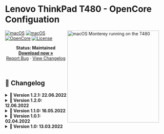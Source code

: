 # Lenovo ThinkPad T480 - OpenCore Configuation

<img align="right" src="https://dl.exploitox.de/t480-oc/Hackintosh-T480-Monterey.png" alt="macOS Monterey running on the T480" width="300">

[![macOS](https://img.shields.io/badge/macOS-Monterey-brightgreen.svg)](https://developer.apple.com/documentation/macos-release-notes)
[![macOS](https://img.shields.io/badge/macOS-Ventura-brightgreen.svg)](https://developer.apple.com/documentation/macos-release-notes)
[![OpenCore](https://img.shields.io/badge/OpenCore-e05a69d-blue)](https://github.com/acidanthera/OpenCorePkg)
[![License](https://img.shields.io/badge/license-MIT-purple)](/LICENSE)

<p align="center">
   <strong>Status: Maintained</strong>
   <br />
   <a href="https://github.com/valnoxy/t480-oc/releases"><strong>Download now »</strong></a>
   <br />
   <a href="https://github.com/valnoxy/t480-oc/issues">Report Bug</a>
   ·
   <a href="https://github.com/valnoxy/t480-oc/blob/main/CHANGELOG.md">View Changelog</a>
  </p>
</p>
</br>

## 📝 Changelog
<details>  
<summary><strong>📅 Version 1.2.1: 22.06.2022</strong></summary>
</br>

### Changes
- Fix HDMI output (issue #7)
- Fix Brightness controlls (issue #7)
- Fix Trackpad issues (issue #7 & #8)

### Updated Kexts:
- **OpenCore**: Version of [e05a69d](https://github.com/acidanthera/OpenCorePkg/commit/e05a69da640009ac1983c7c8c78af4f0d9b4bc6f)
- **AppleALC**: 1.7.2
- **BrcmPatchRAM**: 2.6.2
- **WhateverGreen**: 1.5.9

</details>

<details>  
<summary><strong>📅 Version 1.2.0: 12.06.2022</strong></summary>
</br>

### Changes
- Add macOS 13 Ventura beta support

### OpenCore / Kext Versions:
- **OpenCore**: Modified version of [e05a69d](https://github.com/acidanthera/OpenCorePkg/commit/e05a69da640009ac1983c7c8c78af4f0d9b4bc6f)
- **AppleALC**: 1.7.3 ([bce915e](https://github.com/acidanthera/AppleALC/commit/bce915e4d52a04447932eef7a32696433d16dc7f))
- **CPUFriend**: 1.2.6 ([44efb5f](https://github.com/acidanthera/CPUFriend/commit/44efb5fe04245cf2df4f9bcde126d240710df62e))
- **Lilu**: 1.6.1 ([250b65c](https://github.com/acidanthera/Lilu/commit/250b65cbb4e9c3aced2673b71ac359b5d6771cfe))
- **WhateverGreen**: 1.5.9

### Screenshot
<img src="https://dl.exploitox.de/t480-oc/T480-Ventura.png" alt="macOS Ventura running on the T480" width="650">


</details>

<details>  
<summary><strong>📅 Version 1.1.0: 16.05.2022</strong></summary>
</br>

- Add HeliPort support
- Add macOS 13 Ventura pre-support
- Update OpenCore to ```0.8.0```
- Update AppleALC to ```1.7.1```

</details>

<details>  
<summary><strong>📅 Version 1.0.1: 02.04.2022</strong></summary>
</br>

- Fix boot chime by adding AudioDxe.efi (issue #2)

</details>

<details>  
<summary><strong>📅 Version 1.0: 13.03.2022</strong></summary>
</br>

- Initial commit (supports only Monterey)

</details>

